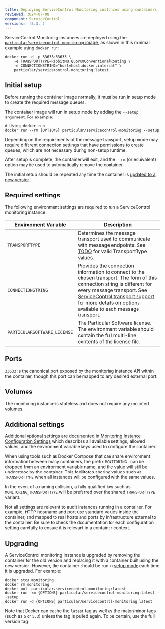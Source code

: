 ```yaml
---
title: Deploying ServiceControl Monitoring instances using containers
reviewed: 2024-07-08
component: ServiceControl
versions: '[5.3, )'
---
```


ServiceControl Monitoring instances are deployed using the [`particular/servicecontrol-monitoring` image](https://hub.docker.com/r/particular/servicecontrol-monitoring), as shown in this minimal example using `docker run`:

```shell
docker run -d -p 33633:33633 \
    -e TRANSPORTTYPE=RabbitMQ.QuorumConventionalRouting \
    -e CONNECTIONSTRING="host=host.docker.internal" \
    particular/servicecontrol-monitoring:latest
```
## Initial setup

Before running the container image normally, it must be run in setup mode to create the required message queues.

The container image will run in setup mode by adding the `--setup` argument. For example:

```shell
# Using docker run
docker run --rm {OPTIONS} particular/servicecontrol-monitoring --setup
```

Depending on the requirements of the message transport, setup mode may require different connection settings that have permissions to create queues, which are not necessary during non-setup runtime.

After setup is complete, the container will exit, and the `--rm` (or equivalent) option may be used to automatically remove the container.

The initial setup should be repeated any time the container is [updated to a new version](#upgrading).

## Required settings

The following environment settings are required to run a ServiceControl monitoring instance:

| Environment Variable | Description |
|-|-|
| `TRANSPORTTYPE` | Determines the message transport used to communicate with message endpoints. See [TODO]() for valid TransportType values. |
| `CONNECTIONSTRING` | Provides the connection information to connect to the chosen transport. The form of this connection string is different for every message transport. See [ServiceControl transport support](/servicecontrol/transports.md) for more details on options available to each message transport. |
| `PARTICULARSOFTWARE_LICENSE` | The Particular Software license. The environment variable should contain the full multi-line contents of the license file. |

## Ports

`33633` is the canonical port exposed by the monitoring instance API within the container, though this port can be mapped to any desired external port.

## Volumes

The monitoring instance is stateless and does not require any mounted volumes.

## Additional settings

Additional optional settings are documented in [Monitoring Instance Configuration Settings](/servicecontrol/monitoring-instances/configuration.md) which describes all available settings, allowed values, and the environment variable keys used to configure the container.

When using tools such as Docker Compose that can share environment information between many containers, the prefix `MONITORING_` can be dropped from an environment variable name, and the value will still be understood by the container. This facilitates sharing values such as `TRANSPORTTYPE` when all instances will be configured with the same values.

In the event of a naming collision, a fully qualified key such as `MONITORING_TRANSPORTTYPE` will be preferred over the shared `TRANSPORTTYPE` variant.

Not all settings are relevant to audit instances running in a container. For example, HTTP hostname and port use standard values inside the container, and mapped to real hosts and ports by infrastructure external to the container. Be sure to check the documentation for each configuration setting carefully to ensure it is relevant in a container context.

## Upgrading

A ServiceControl monitoring instance is upgraded by removing the container for the old version and replacing it with a container built using the new version. However, the container should be run in [setup mode](#initial-setup) each time it is upgraded. For example:

```shell
docker stop monitoring
docker rm monitoring
docker pull particular/servicecontrol-monitoring:latest
docker run -rm {OPTIONS} particular/servicecontrol-monitoring:latest --setup
docker run -d {OPTIONS} particular/servicecontrol-monitoring:latest
```

Note that Docker can cache the `latest` tag as well as the major/minor tags (such as `5` or `5.3`) unless the tag is pulled again. To be certain, use the full version tag.